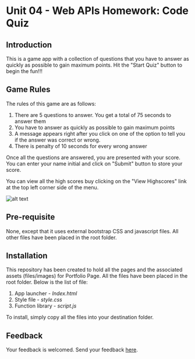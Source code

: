# Unit 04 - Web APIs Homework: Code Quiz

## Introduction
<p> This is a game app with a collection of questions that you have to answer as quickly as possible to gain maximum points. Hit the "Start Quiz" button to begin the fun!!!</p>
  
## Game Rules
The rules of this game are as follows:
<ol><li>There are 5 questions to answer. You get a total of 75 seconds to answer them</li>
    <li> You have to answer as quickly as possible to gain maximum points</li>
      <li> A message appears right after you click on one of the option to tell you if the answer was correct or wrong.</li>
  <li>There is penalty of 10 seconds for every wrong answer</li>
    </ol>
Once all the questions are answered, you are presented with your score. You can enter your name initial and click on "Submit" button to store your score.</p>
<p> You can view all the high scores buy clicking on the "View Highscores" link at the top left corner side of the menu.</p>

![alt text](https://github.com/bhaskar-tripathi/homework4/blob/master/assets/homeScreen.png)
  
## Pre-requisite
<p>None, except that it uses external bootstrap CSS and javascript files. All other files have been placed in the root folder.</p>

## Installation
<p>This repository has been created to hold all the pages and the associated assets (files/images) for Portfolio Page. All the files have been placed in the root folder. Below is the list of file:
    <ol>
        <li>App launcher - <em>Index.html</em></li>
        <li>Style file - <em>style.css</em></li>
        <li>Function library - <em>script.js</em></li>
</ol>
    
To install, simply copy all the files into your destination folder.</p>

## Feedback
<p> Your feedback is welcomed. Send your feedback <a href="mailto:bhaskar.tripathi@outlook.com?Subject=Password%20Generator%20App%20-%20Feedback" target="_top">here</a>.</p>
